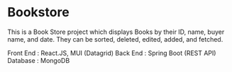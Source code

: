 # Bookstore

This is a Book Store project which displays Books by their ID, name, buyer name, and date. They can be sorted, deleted, edited, added, and fetched. 

Front End : React.JS, MUI (Datagrid)
Back End : Spring Boot (REST API)
Database : MongoDB
